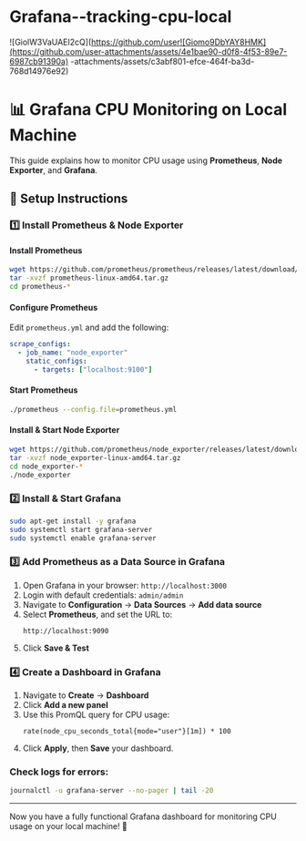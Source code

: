 ﻿# Grafana--tracking-cpu-local



![GiolW3VaUAEI2cQ](https://github.com/user![Giomo9DbYAY8HMK](https://github.com/user-attachments/assets/4e1bae90-d0f8-4f53-89e7-6987cb91390a)
-attachments/assets/c3abf801-efce-464f-ba3d-768d14976e92)


 # 📊 Grafana CPU Monitoring on Local Machine

This guide explains how to monitor CPU usage using **Prometheus**, **Node Exporter**, and **Grafana**.

## 🚀 Setup Instructions

### 1️⃣ Install Prometheus & Node Exporter

#### Install Prometheus
```sh
wget https://github.com/prometheus/prometheus/releases/latest/download/prometheus-linux-amd64.tar.gz
tar -xvzf prometheus-linux-amd64.tar.gz
cd prometheus-*
```

#### Configure Prometheus
Edit `prometheus.yml` and add the following:
```yaml
scrape_configs:
  - job_name: "node_exporter"
    static_configs:
      - targets: ["localhost:9100"]
```

#### Start Prometheus
```sh
./prometheus --config.file=prometheus.yml
```

#### Install & Start Node Exporter
```sh
wget https://github.com/prometheus/node_exporter/releases/latest/download/node_exporter-linux-amd64.tar.gz
tar -xvzf node_exporter-linux-amd64.tar.gz
cd node_exporter-*
./node_exporter
```

### 2️⃣ Install & Start Grafana
```sh
sudo apt-get install -y grafana
sudo systemctl start grafana-server
sudo systemctl enable grafana-server
```

### 3️⃣ Add Prometheus as a Data Source in Grafana
1. Open Grafana in your browser: `http://localhost:3000`
2. Login with default credentials: `admin/admin`
3. Navigate to **Configuration** → **Data Sources** → **Add data source**
4. Select **Prometheus**, and set the URL to:
   ```
   http://localhost:9090
   ```
5. Click **Save & Test**

### 4️⃣ Create a Dashboard in Grafana
1. Navigate to **Create** → **Dashboard**
2. Click **Add a new panel**
3. Use this PromQL query for CPU usage:
   ```promql
   rate(node_cpu_seconds_total{mode="user"}[1m]) * 100
   ```
4. Click **Apply**, then **Save** your dashboard.


### Check logs for errors:
```sh
journalctl -u grafana-server --no-pager | tail -20
```

---

Now you have a fully functional Grafana dashboard for monitoring CPU usage on your local machine! 🚀


